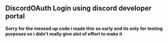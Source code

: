 ## DiscordOAuth Login using discord developer portal

**Sorry for the messed up code i made this so early and its only for testing purposes so i didn't really give alot of effort to make it** 
